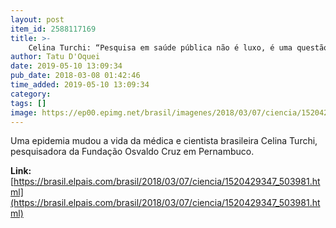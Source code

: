```yaml
---
layout: post
item_id: 2588117169
title: >-
    Celina Turchi: “Pesquisa em saúde pública não é luxo, é uma questão de segurança nacional”
author: Tatu D'Oquei
date: 2019-05-10 13:09:34
pub_date: 2018-03-08 01:42:46
time_added: 2019-05-10 13:09:34
category: 
tags: []
image: https://ep00.epimg.net/brasil/imagenes/2018/03/07/ciencia/1520429347_503981_1520429499_rrss_normal.jpg
---
```


Uma epidemia mudou a vida da médica e cientista brasileira Celina Turchi, pesquisadora da Fundação Osvaldo Cruz em Pernambuco.

**Link:** [https://brasil.elpais.com/brasil/2018/03/07/ciencia/1520429347_503981.html](https://brasil.elpais.com/brasil/2018/03/07/ciencia/1520429347_503981.html)

